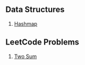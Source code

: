 ## Data Structures

1. [Hashmap](/dsa/hashmap.md)

## LeetCode Problems

1. [Two Sum](/dsa/twosum.md)